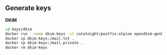

## Generate keys

**DKIM**

```bash
cd keys/dkim
docker run --name dkim-keys -it catatnight/postfix:alpine opendkim-genkey -s mail -d krex.no
docker cp dkim-keys:/mail.txt .
docker cp dkim-keys:/mail.private .
docker rm dkim-keys
```

